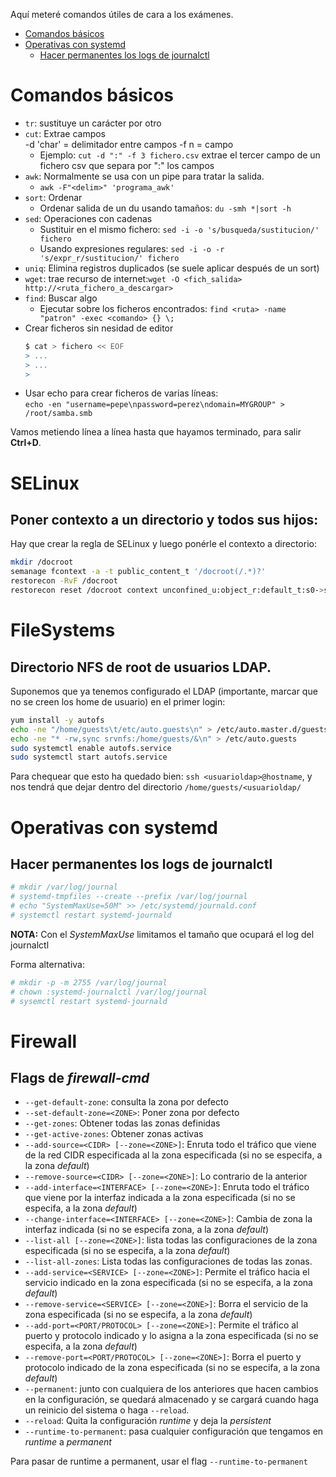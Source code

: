 Aquí meteré comandos útiles de cara a los exámenes.

- [Comandos básicos](#comandos-básicos)
- [Operativas con systemd](#operativas-con-systemd)
  - [Hacer permanentes los logs de journalctl](#hacer-permanentes-los-logs-de-journalctl)

# Comandos básicos

* `tr`: sustituye un carácter por otro
* `cut`: Extrae campos  
  -d 'char' = delimitador entre campos
  -f n = campo
	- Ejemplo: `cut -d ":" -f 3 fichero.csv` extrae el tercer campo de un fichero csv que separa por ":" los campos
* `awk`: Normalmente se usa con un pipe para tratar la salida.
	- `awk -F"<delim>" 'programa_awk'`
* `sort`: Ordenar
	- Ordenar salida de un du usando tamaños: `du -smh *|sort -h`
* `sed`: Operaciones con cadenas
	- Sustituir en el mismo fichero: `sed -i -o 's/busqueda/sustitucion/' fichero`
	- Usando expresiones regulares: `sed -i -o -r 's/expr_r/sustitucion/' fichero`
* `uniq`: Elimina registros duplicados (se suele aplicar después de un sort)
* `wget`: trae recurso de internet:`wget -O <fich_salida> http://<ruta_fichero_a_descargar>`
* `find`: Buscar algo
	- Ejecutar sobre los ficheros encontrados: `find <ruta> -name "patron" -exec <comando> {} \;`
* Crear ficheros sin nesidad de editor
	```bash
	$ cat > fichero << EOF
	> ...
	> ...
	> 
	```
* Usar echo para crear ficheros de varias líneas:  
  `echo -en "username=pepe\npassword=perez\ndomain=MYGROUP" > /root/samba.smb`

Vamos metiendo línea a línea hasta que hayamos terminado, para salir **Ctrl+D**.

# SELinux

## Poner contexto a un directorio y todos sus hijos:

Hay que crear la regla de SELinux y luego ponérle el contexto a directorio:
```bash
mkdir /docroot
semanage fcontext -a -t public_content_t '/docroot(/.*)?'
restorecon -RvF /docroot
restorecon reset /docroot context unconfined_u:object_r:default_t:s0->system_u:object_r:public_content_t:s0
```

# FileSystems

## Directorio NFS de root de usuarios LDAP.

Suponemos que ya tenemos configurado el LDAP (importante, marcar que no se creen los home de usuario) en el primer login:
```bash
yum install -y autofs
echo -ne "/home/guests\t/etc/auto.guests\n" > /etc/auto.master.d/guests.autofs
echo -ne "* -rw,sync srvnfs:/home/guests/&\n" > /etc/auto.guests
sudo systemctl enable autofs.service
sudo systemctl start autofs.service
```
Para chequear que esto ha quedado bien: `ssh <usuarioldap>@hostname`, y nos tendrá que dejar dentro del directorio `/home/guests/<usuarioldap/`


# Operativas con systemd

## Hacer permanentes los logs de journalctl

```bash
# mkdir /var/log/journal
# systemd-tmpfiles --create --prefix /var/log/journal
# echo "SystemMaxUse=50M" >> /etc/systemd/journald.conf 
# systemctl restart systemd-journald
```

**NOTA:** Con el _SystemMaxUse_ limitamos el tamaño que ocupará el log del journalctl

Forma alternativa:
```bash
# mkdir -p -m 2755 /var/log/journal
# chown :systemd-journalctl /var/log/journal
# sysemctl restart systemd-journald
```

# Firewall

## Flags de _firewall-cmd_

* `--get-default-zone`: consulta la zona por defecto
* `--set-default-zone=<ZONE>`: Poner zona por defecto
* `--get-zones`: Obtener todas las zonas definidas
* `--get-active-zones`: Obtener zonas activas
* `--add-source=<CIDR> [--zone=<ZONE>]`: Enruta todo el tráfico que viene de la red CIDR especificada al la zona especificada (si no se especifa, a la zona _default_)
* `--remove-source=<CIDR> [--zone=<ZONE>]`: Lo contrario de la anterior
* `--add-interface=<INTERFACE> [--zone=<ZONE>]`: Enruta todo el tráfico que viene por la interfaz indicada a la zona especificada (si no se especifa, a la zona _default_)
* `--change-interface=<INTERFACE> [--zone=<ZONE>]`: Cambia de zona la interfaz indicada (si no se especifa zona, a la zona _default_)
* `--list-all [--zone=<ZONE>]`: lista todas las configuraciones de la zona especificada (si no se especifa, a la zona _default_)
* `--list-all-zones`: Lista todas las configuraciones de todas las zonas.
* `--add-service=<SERVICE> [--zone=<ZONE>]`: Permite el tráfico hacia el servicio indicado en la zona especificada (si no se especifa, a la zona _default_)
* `--remove-service=<SERVICE> [--zone=<ZONE>]`: Borra el servicio de la zona especificada (si no se especifa, a la zona _default_)
* `--add-port=<PORT/PROTOCOL> [--zone=<ZONE>]`: Permite el tráfico al puerto y protocolo indicado y lo asigna a la zona especificada (si no se especifa, a la zona _default_)
* `--remove-port=<PORT/PROTOCOL> [--zone=<ZONE>]`: Borra el puerto y protocolo indicado de la zona especificada (si no se especifa, a la zona _default_)
* `--permanent`: junto con cualquiera de los anteriores que hacen cambios en la configuración, se quedará almacenado y se cargará cuando haga un reinicio del sistema o haga `--reload`.
* `--reload`: Quita la configuración _runtime_ y deja la _persistent_
* `--runtime-to-permanent`: pasa cualquier configuración que tengamos en _runtime_ a _permanent_

Para pasar de runtime a permanent, usar el flag `--runtime-to-permanent`

